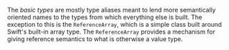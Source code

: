 The *basic types* are mostly type aliases meant to lend more semantically
oriented names to the types from which everything else is built. The exception
to this is the `ReferenceArray`, which is a simple class built around Swift's
built-in array type. The `ReferenceArray` provides a mechanism for giving
reference semantics to what is otherwise a value type.
